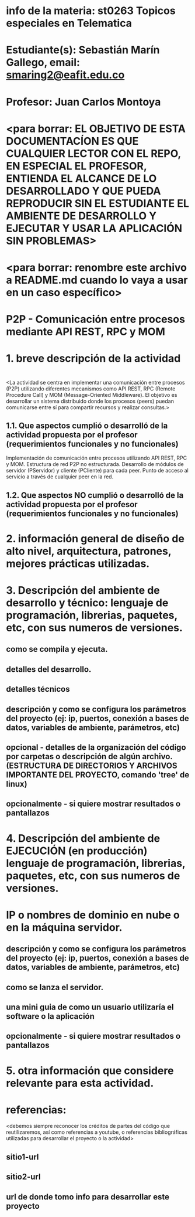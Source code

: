 # info de la materia: st0263 Topicos especiales en Telematica
#
# Estudiante(s): Sebastián Marín Gallego, email: smaring2@eafit.edu.co
#
# Profesor: Juan Carlos Montoya
#
# <para borrar: EL OBJETIVO DE ESTA DOCUMENTACÍON ES QUE CUALQUIER LECTOR CON EL REPO, EN ESPECIAL EL PROFESOR, ENTIENDA EL ALCANCE DE LO DESARROLLADO Y QUE PUEDA REPRODUCIR SIN EL ESTUDIANTE EL AMBIENTE DE DESARROLLO Y EJECUTAR Y USAR LA APLICACIÓN SIN PROBLEMAS>

# <para borrar: renombre este archivo a README.md cuando lo vaya a usar en un caso específico>

# P2P - Comunicación entre procesos mediante API REST, RPC y MOM
#
# 1. breve descripción de la actividad
#
<La actividad se centra en implementar una comunicación entre procesos (P2P) utilizando diferentes mecanismos como API REST, RPC (Remote Procedure Call) y MOM (Message-Oriented Middleware). El objetivo es desarrollar un sistema distribuido donde los procesos (peers) puedan comunicarse entre sí para compartir recursos y realizar consultas.>
## 1.1. Que aspectos cumplió o desarrolló de la actividad propuesta por el profesor (requerimientos funcionales y no funcionales)
Implementación de comunicación entre procesos utilizando API REST, RPC y MOM.
Estructura de red P2P no estructurada.
Desarrollo de módulos de servidor (PServidor) y cliente (PCliente) para cada peer.
Punto de acceso al servicio a través de cualquier peer en la red.
## 1.2. Que aspectos NO cumplió o desarrolló de la actividad propuesta por el profesor (requerimientos funcionales y no funcionales)

# 2. información general de diseño de alto nivel, arquitectura, patrones, mejores prácticas utilizadas.

# 3. Descripción del ambiente de desarrollo y técnico: lenguaje de programación, librerias, paquetes, etc, con sus numeros de versiones.

## como se compila y ejecuta.
## detalles del desarrollo.
## detalles técnicos
## descripción y como se configura los parámetros del proyecto (ej: ip, puertos, conexión a bases de datos, variables de ambiente, parámetros, etc)
## opcional - detalles de la organización del código por carpetas o descripción de algún archivo. (ESTRUCTURA DE DIRECTORIOS Y ARCHIVOS IMPORTANTE DEL PROYECTO, comando 'tree' de linux)
## 
## opcionalmente - si quiere mostrar resultados o pantallazos 

# 4. Descripción del ambiente de EJECUCIÓN (en producción) lenguaje de programación, librerias, paquetes, etc, con sus numeros de versiones.

# IP o nombres de dominio en nube o en la máquina servidor.

## descripción y como se configura los parámetros del proyecto (ej: ip, puertos, conexión a bases de datos, variables de ambiente, parámetros, etc)

## como se lanza el servidor.

## una mini guia de como un usuario utilizaría el software o la aplicación

## opcionalmente - si quiere mostrar resultados o pantallazos 

# 5. otra información que considere relevante para esta actividad.

# referencias:
<debemos siempre reconocer los créditos de partes del código que reutilizaremos, así como referencias a youtube, o referencias bibliográficas utilizadas para desarrollar el proyecto o la actividad>
## sitio1-url 
## sitio2-url
## url de donde tomo info para desarrollar este proyecto
